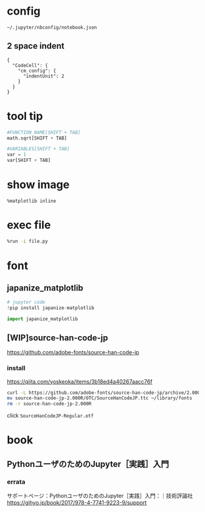 # config

```
~/.jupyter/nbconfig/notebook.json
```


## 2 space indent

```
{
  "CodeCell": {
    "cm_config": {
      "indentUnit": 2
    }
  }
}
```


# tool tip

```py
#FUNCTION_NAME[SHIFT + TAB]
math.sqrt[SHIFT + TAB]

#VARIABLES[SHIFT + TAB]
var = 1
var[SHIFT + TAB]
```

# show image
```
%matplotlib inline
```

# exec file
```bash
%run -i file.py
```


# font

## japanize_matplotlib

```py
# jupyter code
!pip install japanize-matplotlib
```

```py
import japanize_matplotlib
```


## [WIP]source-han-code-jp

https://github.com/adobe-fonts/source-han-code-jp

### install
https://qiita.com/yoskeoka/items/3b18ed4a40267aacc76f
```bash
curl -L https://github.com/adobe-fonts/source-han-code-jp/archive/2.000R.tar.gz | tar zx
mv source-han-code-jp-2.000R/OTC/SourceHanCodeJP.ttc ~/library/fonts
rm -r source-han-code-jp-2.000R
```

click `SourceHanCodeJP-Regular.otf`
 






# book

## PythonユーザのためのJupyter［実践］入門

### errata

サポートページ：PythonユーザのためのJupyter［実践］入門：｜技術評論社 https://gihyo.jp/book/2017/978-4-7741-9223-9/support

